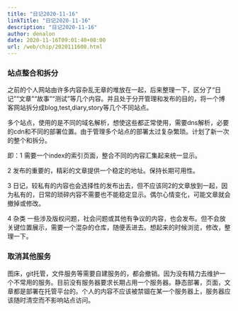```yaml
---
title: "日记2020-11-16"
linkTitle: "日记2020-11-16"
description: "日记2020-11-16"
author: denalon
date: 2020-11-16T09:01:40+08:00
url: /web/chip/2020111608.html
---
```


### 站点整合和拆分

之前的个人网站由许多内容杂乱无章的堆放在一起，后来整理一下，区分了“日记”“文章”“故事”“测试”等几个内容。并且处于分开管理和发布的目的，将一个博客网站拆分成blog,test,diary,story等几个不同站点。

多个站点，使用的是不同的域名解析，想使这些都正常使用，需要dns解析，必要的cdn和不同的部署位置。由于管理多个站点的部署太过复杂繁琐。计划了新一次的整个和拆分。

即：1 需要一个index的索引页面，整合不同的内容汇集起来统一显示。

2 发布的重要的，精彩的文章提供一个稳定的地址。保持长期可用性。

3 日记，较私有的内容也会选择性的发布出去，但不应该同2的文章放到一起，因为私有的，日常的琐碎内容不需要也不能稳定显示。偶尔心情变化，可能文章就会撤掉或修改。

4 杂类 一些涉及版权问题，社会问题或其他有争议的内容，也会发布。但不会放关键位置展示，需要一个混杂的仓库，随便丢进去。想起来的时候浏览，修改，整理一下。

### 取消其他服务

图床，git托管，文件服务等需要自建服务的，都会撤销。因为没有精力去维护一个不常用的服务。目前没有服务器要求长期占用一个服务器。静态部署，页面，文章都是部署在托管平台的。个人的内容不应该被禁锢在某一个服务器上，服务器应该随时清空而不影响站点访问。